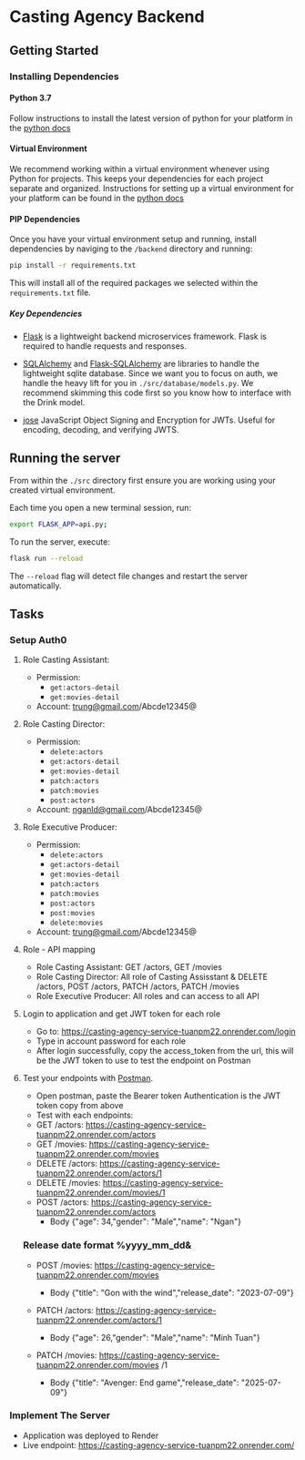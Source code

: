 # Casting Agency Backend

## Getting Started

### Installing Dependencies

#### Python 3.7

Follow instructions to install the latest version of python for your platform in the [python docs](https://docs.python.org/3/using/unix.html#getting-and-installing-the-latest-version-of-python)

#### Virtual Environment

We recommend working within a virtual environment whenever using Python for projects. This keeps your dependencies for each project separate and organized. Instructions for setting up a virtual environment for your platform can be found in the [python docs](https://packaging.python.org/guides/installing-using-pip-and-virtual-environments/)

#### PIP Dependencies

Once you have your virtual environment setup and running, install dependencies by naviging to the `/backend` directory and running:

```bash
pip install -r requirements.txt
```

This will install all of the required packages we selected within the `requirements.txt` file.

##### Key Dependencies

- [Flask](http://flask.pocoo.org/) is a lightweight backend microservices framework. Flask is required to handle requests and responses.

- [SQLAlchemy](https://www.sqlalchemy.org/) and [Flask-SQLAlchemy](https://flask-sqlalchemy.palletsprojects.com/en/2.x/) are libraries to handle the lightweight sqlite database. Since we want you to focus on auth, we handle the heavy lift for you in `./src/database/models.py`. We recommend skimming this code first so you know how to interface with the Drink model.

- [jose](https://python-jose.readthedocs.io/en/latest/) JavaScript Object Signing and Encryption for JWTs. Useful for encoding, decoding, and verifying JWTS.

## Running the server

From within the `./src` directory first ensure you are working using your created virtual environment.

Each time you open a new terminal session, run:

```bash
export FLASK_APP=api.py;
```

To run the server, execute:

```bash
flask run --reload
```

The `--reload` flag will detect file changes and restart the server automatically.

## Tasks

### Setup Auth0

1. Role Casting Assistant:
   - Permission:
      - `get:actors-detail`
      - `get:movies-detail`
   - Account: trung@gmail.com/Abcde12345@

2. Role Casting Director:
   - Permission:
      - `delete:actors`
      - `get:actors-detail`
      - `get:movies-detail`
      - `patch:actors`
      - `patch:movies`
      - `post:actors`
   - Account: nganld@gmail.com/Abcde12345@

3. Role Executive Producer:
   - Permission:
      - `delete:actors`
      - `get:actors-detail`
      - `get:movies-detail`
      - `patch:actors`
      - `patch:movies`
      - `post:actors`
      - `post:movies`
      - `delete:movies`
   - Account: trung@gmail.com/Abcde12345@
4. Role - API mapping
   - Role Casting Assistant: GET /actors, GET /movies
   - Role Casting Director: All role of Casting Assisstant & DELETE /actors, POST /actors, PATCH /actors, PATCH /movies
   - Role Executive Producer: All roles and can access to all API

4. Login to application and get JWT token for each role
   - Go to: https://casting-agency-service-tuanpm22.onrender.com/login
   - Type in account password for each role
   - After login successfully, copy the access_token from the url, this will be the JWT token to use to test the endpoint on Postman

7. Test your endpoints with [Postman](https://getpostman.com).
   - Open postman, paste the Bearer token Authentication is the JWT token copy from above
   - Test with each endpoints:
   - GET /actors: https://casting-agency-service-tuanpm22.onrender.com/actors
   - GET /movies: https://casting-agency-service-tuanpm22.onrender.com/movies
   - DELETE /actors: https://casting-agency-service-tuanpm22.onrender.com/actors/1
   - DELETE /movies: https://casting-agency-service-tuanpm22.onrender.com/movies/1
   - POST /actors: https://casting-agency-service-tuanpm22.onrender.com/actors 
      - Body {"age": 34,"gender": "Male","name": "Ngan"}
   
   ### Release date format %yyyy_mm_dd&
   - POST /movies: https://casting-agency-service-tuanpm22.onrender.com/movies 
      - Body {"title": "Gon with the wind","release_date": "2023-07-09"}

   - PATCH /actors: https://casting-agency-service-tuanpm22.onrender.com/actors/1
      - Body {"age": 26,"gender": "Male","name": "Minh Tuan"}
   - PATCH /movies: https://casting-agency-service-tuanpm22.onrender.com/movies /1
      - Body {"title": "Avenger: End game","release_date": "2025-07-09"}

### Implement The Server
- Application was deployed to Render
- Live endpoint: https://casting-agency-service-tuanpm22.onrender.com/
